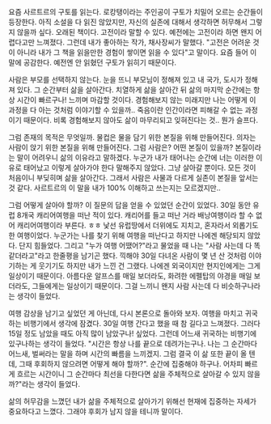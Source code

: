 

요즘 사르트르의 구토를 읽는다. 로캉탱이라는 주인공이 구토가 치밀어 오르는 순간들이 등장한다. 아직 소설을 다 읽진 않았지만, 자신의 실존에 대해서 생각하면 허무해서 그렇지 않을까 싶다. 오래된 책이다. 고전이라 말할 수 있다. 예전에는 고전이라 하면 왠지 어렵다고만 느껴졌다. 그런데 내가 좋아하는 작가, 채사장씨가 말했다. "고전은 어려운 것이 아니라 내가 그 책을 읽을만한 경험이 쌓이면 읽을 수 있다"고 말이다. 요즘 들어 이 말에 공감한다. 예전엔 안 읽혔던 구토가 읽히기 때문이다.

사람은 부모를 선택하지 않는다. 눈을 뜨니 부모님이 정해져 있고 내 국가, 도시가 정해져 있다. 그 순간부터 삶을 살아간다. 치열하게 삶을 살아간 뒤 삶의 마지막 순간에는 항상 시간이 빠르구나! 느끼며 마감할 것이다. 경험해보지 않는 미래지만 나는 어떻게 이 과정을 다 아는 것처럼 이야기할 수 있을까.. 죽음이란 인간이라면 피해갈 수 없는 과정이기 때문이다. 비록 경험해보지 않아도 삶이 마무리되고 잊혀진다는 것.. 뭔가 슬프다.

그럼 존재의 목적은 무엇일까. 물컵은 물을 담기 위한 본질을 위해 만들어진다. 의자는 사람이 앉기 위한 본질을 위해 만들어진다. 그럼 사람은? 어떤 본질이 있을까? 본질이라는 말이 어려우니 삶의 이유라고 말하겠다. 누군가 내가 태어나는 순간에 너는 이러한 이유로 태어났고 이렇게 살아가야 한다 말해주지 않았다. 그냥 살아갈 뿐이다. 모든 것이 처음이니 부딪히며 삶을 살아간다. 그래서 사람은 사물과 다르게 실존이 본질을 앞서는 것 같다. 사르트르의 이 말을 내가 100% 이해하고 쓰는지는 모르겠지만..

그럼 어떻게 살아야 할까? 이 질문의 답을 얻을 수 있었던 순간이 있었다. 30일 동안 유럽 8개국 캐리어여행을 떠난 적이 있다. 캐리어를 들고 떠난 거라 배낭여행이라 할 수 없어 캐리어여행이라 부른다. ㅎㅎ 낯선 유럽땅에서 더위에도 지치고, 혼자라서 외롭기도 한 여행이었다. 누군가는 나를 찾기 위해 여행을 떠난다고 하지만 나에겐 해당되지 않았다. 단지 힘들었다. 그리고 "누가 여행 어땠어?"라고 물었을 때 나는 "사람 사는데 다 똑같더라고"라고 한줄평을 남기곤 했다. 끽해야 30일 다녀온 사람이 몇 년 산 것처럼 이야기하는 게 웃기기도 하지만 내가 느낀 건 그랬다. 나에겐 외국이지만 현지인에게는 그게 일상이기 때문이다. 아름다운 알프스를 매일 보더라도, 화려한 에펠탑의 야경을 매일 보더라도, 그들에게는 일상이기 때문이다. 그걸 느끼니 왠지 사람 사는데 다 비슷하구나라는 생각이 들었다.

여행 감상을 남기고 싶었던 게 아닌데, 다시 본론으로 돌아와 보자. 여행을 마치고 귀국하는 비행기에서 생각에 잠겼다. 30일 여행 간다고 했을 때 참 길다고 느껴졌다. 그러다 15일 정도 남았을 때도 아직 많이 남았구나! 싶었다. 그런데 어느새 귀국하는 비행기에 있구나하는 생각이 들었다. "시간은 항상 나를 끝으로 데려가는구나. 나는 그 순간마다 어느새, 벌써라는 말을 하며 시간의 빠름을 느끼겠지. 그럼 결국 이 삶 또한 끝이 올 텐데, 그때 후회하지 않으려면 어떻게 해야 할까?". 순간에 집중해야 하구나. 어차피 빠르게 흐르는 시간이니 그 순간마다 최선을 다한다면 삶을 주체적으로 살아갈 수 있지 않을까?"라는 생각이 들었다.

삶의 허무감을 느꼈던 내가 삶을 주체적으로 살아가기 위해선 현재에 집중하는 자세가 중요하다고 느꼈다. 그래야 후회가 남지 않을 테니까 말이다.